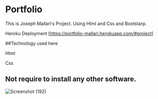 # Portfolio
This is Joseph Mallari's Project. Using Html and Css and Bootstarp.

Heroku Deployment [https://portfolio-mallari.herokuapp.com/#project]

##Technology used here

Html

Css

## Not require to install any other software.
![Screenshot (192)](https://user-images.githubusercontent.com/93685911/142968329-6c7b6ca2-1d94-4303-b177-e8069ba96050.png)
